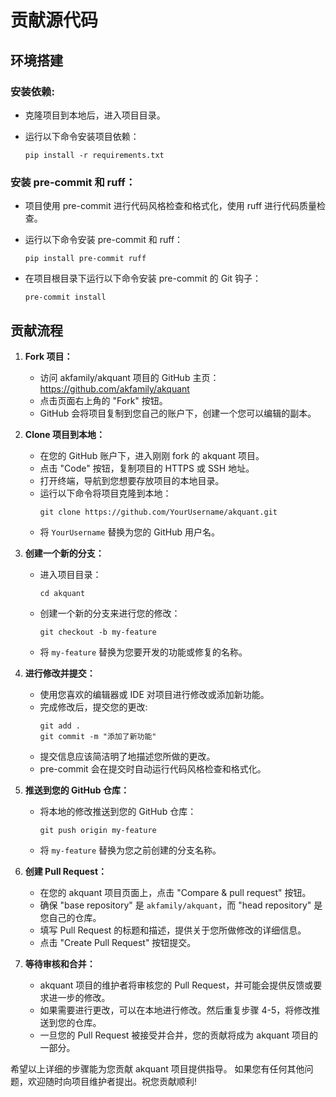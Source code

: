 # 贡献源代码

## 环境搭建

### **安装依赖:**

   - 克隆项目到本地后，进入项目目录。
   - 运行以下命令安装项目依赖：

     ```shell
     pip install -r requirements.txt
     ```

### **安装 pre-commit 和 ruff：**

   - 项目使用 pre-commit 进行代码风格检查和格式化，使用 ruff 进行代码质量检查。
   - 运行以下命令安装 pre-commit 和 ruff：

     ```shell
     pip install pre-commit ruff
     ```

   - 在项目根目录下运行以下命令安装 pre-commit 的 Git 钩子：
     ```shell
     pre-commit install
     ```

## 贡献流程

1. **Fork 项目：**
   - 访问 akfamily/akquant 项目的 GitHub 主页：https://github.com/akfamily/akquant
   - 点击页面右上角的 "Fork" 按钮。
   - GitHub 会将项目复制到您自己的账户下，创建一个您可以编辑的副本。

2. **Clone 项目到本地：**
   - 在您的 GitHub 账户下，进入刚刚 fork 的 akquant 项目。
   - 点击 "Code" 按钮，复制项目的 HTTPS 或 SSH 地址。
   - 打开终端，导航到您想要存放项目的本地目录。
   - 运行以下命令将项目克隆到本地：
     ```shell
     git clone https://github.com/YourUsername/akquant.git
     ```
   - 将 `YourUsername` 替换为您的 GitHub 用户名。

3. **创建一个新的分支：**
   - 进入项目目录：
     ```shell
     cd akquant
     ```
   - 创建一个新的分支来进行您的修改：
     ```shell
     git checkout -b my-feature
     ```
   - 将 `my-feature` 替换为您要开发的功能或修复的名称。

4. **进行修改并提交：**
   - 使用您喜欢的编辑器或 IDE 对项目进行修改或添加新功能。
   - 完成修改后，提交您的更改:
     ```shell
     git add .
     git commit -m "添加了新功能"
     ```
   - 提交信息应该简洁明了地描述您所做的更改。
   - pre-commit 会在提交时自动运行代码风格检查和格式化。

5. **推送到您的 GitHub 仓库：**
   - 将本地的修改推送到您的 GitHub 仓库：
     ```
     git push origin my-feature
     ```
   - 将 `my-feature` 替换为您之前创建的分支名称。

6. **创建 Pull Request：**
   - 在您的 akquant 项目页面上，点击 "Compare & pull request" 按钮。
   - 确保 "base repository" 是 `akfamily/akquant`，而 "head repository" 是您自己的仓库。
   - 填写 Pull Request 的标题和描述，提供关于您所做修改的详细信息。
   - 点击 "Create Pull Request" 按钮提交。

7. **等待审核和合并：**
   - akquant 项目的维护者将审核您的 Pull Request，并可能会提供反馈或要求进一步的修改。
   - 如果需要进行更改，可以在本地进行修改。然后重复步骤 4-5，将修改推送到您的仓库。
   - 一旦您的 Pull Request 被接受并合并，您的贡献将成为 akquant 项目的一部分。

希望以上详细的步骤能为您贡献 akquant 项目提供指导。
如果您有任何其他问题，欢迎随时向项目维护者提出。祝您贡献顺利!
